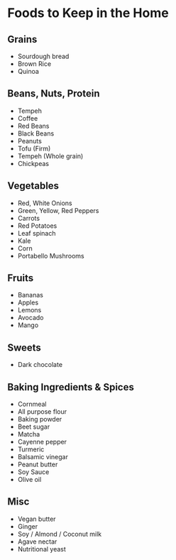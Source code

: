 # Foods to Keep in the Home

## Grains
- Sourdough bread
- Brown Rice
- Quinoa

## Beans, Nuts, Protein
- Tempeh
- Coffee
- Red Beans
- Black Beans
- Peanuts
- Tofu (Firm)
- Tempeh (Whole grain)
- Chickpeas

## Vegetables
- Red, White Onions
- Green, Yellow, Red Peppers
- Carrots
- Red Potatoes
- Leaf spinach
- Kale
- Corn
- Portabello Mushrooms

## Fruits
- Bananas
- Apples
- Lemons
- Avocado
- Mango


## Sweets
- Dark chocolate

## Baking Ingredients & Spices
- Cornmeal
- All purpose flour
- Baking powder
- Beet sugar
- Matcha
- Cayenne pepper
- Turmeric
- Balsamic vinegar
- Peanut butter
- Soy Sauce
- Olive oil


## Misc
- Vegan butter
- Ginger
- Soy / Almond / Coconut milk
- Agave nectar
- Nutritional yeast
